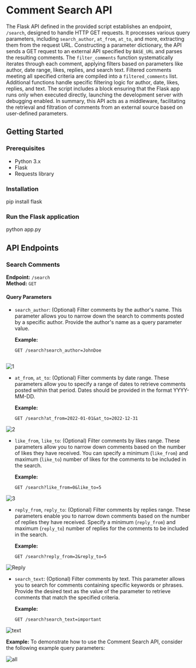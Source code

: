 # Comment Search API


The Flask API defined in the provided script establishes an endpoint, `/search`, designed to handle HTTP GET requests. It processes various query parameters, including `search_author`, `at_from`, `at_to`, and more, extracting them from the request URL. Constructing a parameter dictionary, the API sends a GET request to an external API specified by `BASE_URL` and parses the resulting comments. The `filter_comments` function systematically iterates through each comment, applying filters based on parameters like author, date range, likes, replies, and search text. Filtered comments meeting all specified criteria are compiled into a `filtered_comments` list. Additional functions handle specific filtering logic for author, date, likes, replies, and text. The script includes a block ensuring that the Flask app runs only when executed directly, launching the development server with debugging enabled. In summary, this API acts as a middleware, facilitating the retrieval and filtration of comments from an external source based on user-defined parameters.



## Getting Started

### Prerequisites

- Python 3.x
- Flask
- Requests library

### Installation

pip install flask

### Run the Flask application
python app.py

## API Endpoints

### Search Comments

**Endpoint:** `/search`  
**Method:** `GET`


#### Query Parameters

- `search_author`: (Optional) Filter comments by the author's name. This parameter allows you to narrow down the search to comments posted by a specific author. Provide the author's name as a query parameter value.

  **Example:**
  ```http
  GET /search?search_author=JohnDoe


![1](https://github.com/Jatinsharma-21/FlashCommentFetchApi/assets/96420426/29e4d49d-b4e5-43c9-a4c8-5e4a1b6e6257)

- `at_from`, `at_to`: (Optional) Filter comments by date range. These parameters allow you to specify a range of dates to retrieve comments posted within that period. Dates should be provided in the format YYYY-MM-DD.

  **Example:**
  ```http
  GET /search?at_from=2022-01-01&at_to=2022-12-31

![2](https://github.com/Jatinsharma-21/FlashCommentFetchApi/assets/96420426/1ca7fd05-5907-4689-b03a-01f9c30083d3)


- `like_from`, `like_to`: (Optional) Filter comments by likes range. These parameters allow you to narrow down comments based on the number of likes they have received. You can specify a minimum (`like_from`) and maximum (`like_to`) number of likes for the comments to be included in the search.

  **Example:**
  ```http
  GET /search?like_from=0&like_to=5

![3](https://github.com/Jatinsharma-21/FlashCommentFetchApi/assets/96420426/b19b10f0-5d0a-4669-806e-7244bd802612)

- `reply_from`, `reply_to`: (Optional) Filter comments by replies range. These parameters enable you to narrow down comments based on the number of replies they have received. Specify a minimum (`reply_from`) and maximum (`reply_to`) number of replies for the comments to be included in the search.

  **Example:**
  ```http
  GET /search?reply_from=2&reply_to=5

![Reply](https://github.com/Jatinsharma-21/FlashCommentFetchApi/assets/96420426/4849859f-c978-450a-8c09-c23924f20fdf)


- `search_text`: (Optional) Filter comments by text. This parameter allows you to search for comments containing specific keywords or phrases. Provide the desired text as the value of the parameter to retrieve comments that match the specified criteria.

  **Example:**
  ```http
  GET /search?search_text=important

![text](https://github.com/Jatinsharma-21/FlashCommentFetchApi/assets/96420426/11c5d03d-b512-448e-8741-7ecd7f109ba2)


 **Example:**
To demonstrate how to use the Comment Search API, consider the following example query parameters:

![all](https://github.com/Jatinsharma-21/FlashCommentFetchApi/assets/96420426/d9a7b95d-fb00-4518-aa64-f68a18baa7a9)



